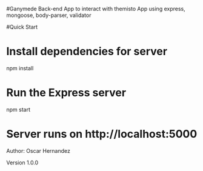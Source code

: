 #Ganymede
Back-end App to interact with themisto App using express, mongoose, body-parser, validator

#Quick Start
# Install dependencies for server
npm install

# Run the Express server 
npm start

# Server runs on http://localhost:5000


Author: Oscar Hernandez

Version
1.0.0

